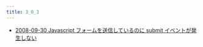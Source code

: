 ```yaml
---
title: 3_0_3
---
```



- [2008-09-30 Javascript フォームを送信しているのに submit イベントが発生しない](./../../../../../d/2008/09/30/Javascript_フォームを送信しているのに_submit_イベントが発生しない.md)




